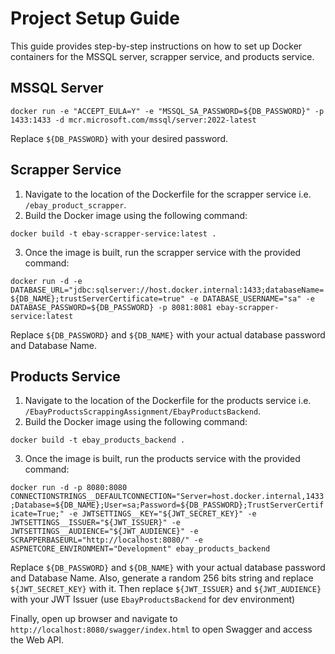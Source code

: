 
# Project Setup Guide

This guide provides step-by-step instructions on how to set up Docker containers for the MSSQL server, scrapper service, and products service.

## MSSQL Server

`docker run -e "ACCEPT_EULA=Y" -e "MSSQL_SA_PASSWORD=${DB_PASSWORD}" -p 1433:1433 -d mcr.microsoft.com/mssql/server:2022-latest`

Replace `${DB_PASSWORD}` with your desired password.

## Scrapper Service

1. Navigate to the location of the Dockerfile for the scrapper service i.e. `/ebay_product_scrapper`.
2. Build the Docker image using the following command:

`docker build -t ebay-scrapper-service:latest .`

3. Once the image is built, run the scrapper service with the provided command:

`docker run -d -e DATABASE_URL="jdbc:sqlserver://host.docker.internal:1433;databaseName=${DB_NAME};trustServerCertificate=true" -e DATABASE_USERNAME="sa" -e DATABASE_PASSWORD=${DB_PASSWORD} -p 8081:8081 ebay-scrapper-service:latest`

Replace `${DB_PASSWORD}` and `${DB_NAME}` with your actual database password and Database Name.

## Products Service

1. Navigate to the location of the Dockerfile for the products service i.e. `/EbayProductsScrappingAssignment/EbayProductsBackend`.
2. Build the Docker image using the following command:

`docker build -t ebay_products_backend .`

3. Once the image is built, run the products service with the provided command:

`docker run -d -p 8080:8080 CONNECTIONSTRINGS__DEFAULTCONNECTION="Server=host.docker.internal,1433;Database=${DB_NAME};User=sa;Password=${DB_PASSWORD};TrustServerCertificate=True;" -e JWTSETTINGS__KEY="${JWT_SECRET_KEY}" -e JWTSETTINGS__ISSUER="${JWT_ISSUER}" -e JWTSETTINGS__AUDIENCE="${JWT_AUDIENCE}" -e SCRAPPERBASEURL="http://localhost:8080/" -e ASPNETCORE_ENVIRONMENT="Development" ebay_products_backend`

Replace `${DB_PASSWORD}` and `${DB_NAME}` with your actual database password and Database Name. Also, generate a random 256 bits string and replace `${JWT_SECRET_KEY}` with it. Then replace `${JWT_ISSUER}` and `${JWT_AUDIENCE}` with your JWT Issuer (use `EbayProductsBackend` for dev environment)

Finally, open up browser and navigate to `http://localhost:8080/swagger/index.html` to open Swagger and access the Web API.
